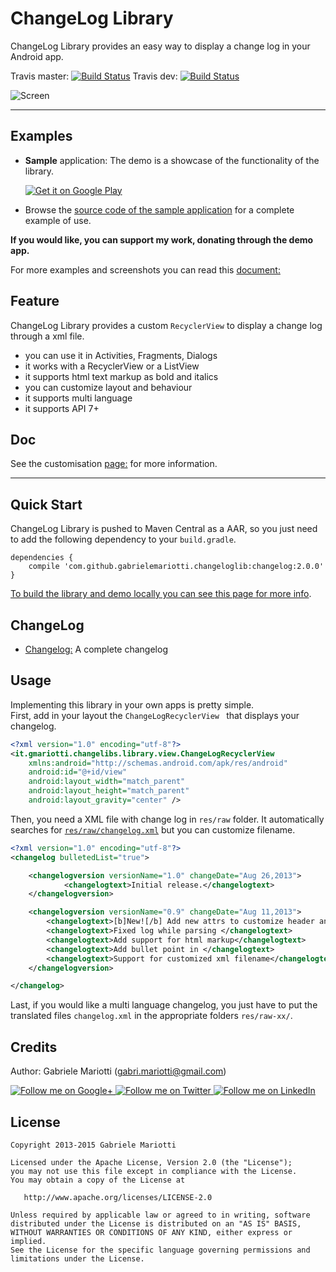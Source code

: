 # ChangeLog Library

ChangeLog Library provides an easy way to display a change log in your Android app.

Travis master: [![Build Status](https://travis-ci.org/gabrielemariotti/changeloglib.svg?branch=master)](https://travis-ci.org/gabrielemariotti/changeloglib)
Travis dev: [![Build Status](https://travis-ci.org/gabrielemariotti/changeloglib.svg?branch=dev)](https://travis-ci.org/gabrielemariotti/changeloglib)

![Screen](/ChangeLogDemo/images/screen.png)


---
## Examples

* **Sample** application: The demo is a showcase of the functionality of the library.

	 [![Get it on Google Play](http://www.android.com/images/brand/get_it_on_play_logo_small.png)](https://play.google.com/store/apps/details?id=it.gmariotti.changelog.demo)

* Browse the [source code of the sample application](/ChangeLogDemo) for a complete example of use.

**If you would like, you can support my work, donating through the demo app.**


For more examples and screenshots you can read this [document:](/ChangeLogDemo/README.md)


## Feature

ChangeLog Library provides a custom `RecyclerView` to display a change log through a xml file.

* you can use it in Activities, Fragments, Dialogs
* it works with a RecyclerView or a ListView
* it supports html text markup as bold and italics
* you can customize layout and behaviour
* it supports multi language
* it supports API 7+

## Doc

See the customisation [page:](/doc/CUSTOMIZATION.md) for more information.

---
## Quick Start

ChangeLog Library is pushed to Maven Central as a AAR, so you just need to add the following dependency to your `build.gradle`.

    dependencies {
        compile 'com.github.gabrielemariotti.changeloglib:changelog:2.0.0'
    }

[To build the library and demo locally you can see this page for more info](/doc/BUILD.md).


## ChangeLog

* [Changelog:](CHANGELOG.md) A complete changelog

## Usage

Implementing this library in your own apps is pretty simple.<br/>
First, add in your layout the `ChangeLogRecyclerView ` that displays your changelog.

``` xml
<?xml version="1.0" encoding="utf-8"?>
<it.gmariotti.changelibs.library.view.ChangeLogRecyclerView
    xmlns:android="http://schemas.android.com/apk/res/android"
    android:id="@+id/view"
    android:layout_width="match_parent"
    android:layout_height="match_parent"
    android:layout_gravity="center" />
```

Then, you need a XML file with change log in `res/raw` folder.
It automatically searches for [`res/raw/changelog.xml`](/ChangeLogLibrary/src/main/res/raw/changelog.xml) but you can customize filename.

``` xml
<?xml version="1.0" encoding="utf-8"?>
<changelog bulletedList="true">

    <changelogversion versionName="1.0" changeDate="Aug 26,2013">
            <changelogtext>Initial release.</changelogtext>
    </changelogversion>

    <changelogversion versionName="0.9" changeDate="Aug 11,2013">
        <changelogtext>[b]New![/b] Add new attrs to customize header and row layout</changelogtext>
        <changelogtext>Fixed log while parsing </changelogtext>
        <changelogtext>Add support for html markup</changelogtext>
        <changelogtext>Add bullet point in </changelogtext>
        <changelogtext>Support for customized xml filename</changelogtext>
    </changelogversion>

</changelog>

```

Last, if you would like a multi language changelog, you just have to put the translated files `changelog.xml` in the appropriate folders `res/raw-xx/`.


Credits
-------

Author: Gabriele Mariotti (gabri.mariotti@gmail.com)

<a href="https://plus.google.com/u/0/114432517923423045208">
  <img alt="Follow me on Google+"
       src="https://github.com/gabrielemariotti/changeloglib/raw/master/ChangeLogDemo/images/g+64.png" />
</a>
<a href="https://twitter.com/GabMarioPower">
  <img alt="Follow me on Twitter"
       src="https://github.com/gabrielemariotti/changeloglib/raw/master/ChangeLogDemo/images/twitter64.png" />
</a>
<a href="http://it.linkedin.com/in/gabrielemariotti">
  <img alt="Follow me on LinkedIn"
       src="https://github.com/gabrielemariotti/changeloglib/raw/master/ChangeLogDemo/images/linkedin.png" />
</a>

License
-------

    Copyright 2013-2015 Gabriele Mariotti

    Licensed under the Apache License, Version 2.0 (the "License");
    you may not use this file except in compliance with the License.
    You may obtain a copy of the License at

       http://www.apache.org/licenses/LICENSE-2.0

    Unless required by applicable law or agreed to in writing, software
    distributed under the License is distributed on an "AS IS" BASIS,
    WITHOUT WARRANTIES OR CONDITIONS OF ANY KIND, either express or implied.
    See the License for the specific language governing permissions and
    limitations under the License.
